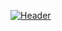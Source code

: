 [![Header](https://github.com/August-Heartless/august-heartless/blob/main/assets/header.png)](https://vk.com/id650463025)